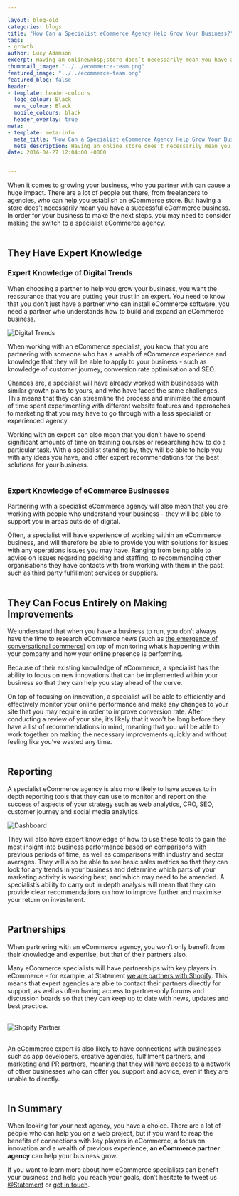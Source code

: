 ```yaml
--- 

layout: blog-old
categories: blogs
title: "How Can a Specialist eCommerce Agency Help Grow Your Business?"
tags:
- growth
author: Lucy Adamson
excerpt: Having an online&nbsp;store does’t necessarily mean you have a successful eCommerce business. In order for your business to make the next steps, you may need to consider making the switch to a specialist eCommerce agency.
thumbnail_image: "../../ecommerce-team.png"
featured_image: "../../ecommerce-team.png"
featured_blog: false
header:
- template: header-colours
  logo_colour: Black
  menu_colour: Black
  mobile_colours: black
  header_overlay: true
meta:
- template: meta-info
  meta_title: "How Can a Specialist eCommerce Agency Help Grow Your Business?"
  meta_description: Having an online store does’t necessarily mean you have a successful eCommerce business. In order for your business to make the next steps, you may need to consider making the switch to a specialist eCommerce agency.
date: 2016-04-27 12:04:00 +0000


--- 
```

When it comes to growing your business, who you partner with can cause a huge impact. There are a lot of people out there, from freelancers to agencies, who can help you establish an eCommerce store. But having a store does’t necessarily mean you have a successful eCommerce business. In order for your business to make the next steps, you may need to consider making the switch to a specialist eCommerce agency.  
 

They Have Expert Knowledge
--------------------------

### Expert Knowledge of Digital Trends

When choosing a partner to help you grow your business, you want the reassurance that you are putting your trust in an expert. You need to know that you don’t just have a partner who can install eCommerce software, you need a partner who understands how to build and expand an eCommerce business.

![Digital Trends](../../digital-trends.png)

When working with an eCommerce specialist, you know that you are partnering with someone who has a wealth of eCommerce experience and knowledge that they will be able to apply to your business - such as knowledge of customer journey, conversion rate optimisation and SEO.

Chances are, a specialist will have already worked with businesses with similar growth plans to yours, and who have faced the same challenges. This means that they can streamline the process and minimise the amount of time spent experimenting with different website features and approaches to marketing that you may have to go through with a less specialist or experienced agency.

Working with an expert can also mean that you don’t have to spend significant amounts of time on training courses or researching how to do a particular task. With a specialist standing by, they will be able to help you with any ideas you have, and offer expert recommendations for the best solutions for your business.  
 

### Expert Knowledge of eCommerce Businesses

Partnering with a specialist eCommerce agency will also mean that you are working with people who understand your business - they will be able to support you in areas outside of digital.

Often, a specialist will have experience of working within an eCommerce business, and will therefore be able to provide you with solutions for issues with any operations issues you may have. Ranging from being able to advise on issues regarding packing and staffing, to recommending other organisations they have contacts with from working with them in the past, such as third party fulfillment services or suppliers.  
 

They Can Focus Entirely on Making Improvements
----------------------------------------------

We understand that when you have a business to run, you don’t always have the time to research eCommerce news (such as [the emergence of conversational commerce](https://www.shopify.co.uk/blog/113660229-how-conversational-commerce-is-forever-changing-the-way-we-shop)) on top of monitoring what’s happening within your company and how your online presence is performing.

Because of their existing knowledge of eCommerce, a specialist has the ability to focus on new innovations that can be implemented within your business so that they can help you stay ahead of the curve.

On top of focusing on innovation, a specialist will be able to efficiently and effectively monitor your online performance and make any changes to your site that you may require in order to improve conversion rate. After conducting a review of your site, it’s likely that it won’t be long before they have a list of recommendations in mind, meaning that you will be able to work together on making the necessary improvements quickly and without feeling like you’ve wasted any time.   
 

Reporting
---------

A specialist eCommerce agency is also more likely to have access to in depth reporting tools that they can use to monitor and report on the success of aspects of your strategy such as web analytics, CRO, SEO, customer journey and social media analytics.

![Dashboard](../../reporting.png)

They will also have expert knowledge of how to use these tools to gain the most insight into business performance based on comparisons with previous periods of time, as well as comparisons with industry and sector averages. They will also be able to see basic sales metrics so that they can look for any trends in your business and determine which parts of your marketing activity is working best, and which may need to be amended. A specialist’s ability to carry out in depth analysis will mean that they can provide clear recommendations on how to improve further and maximise your return on investment.  
 

Partnerships
------------

When partnering with an eCommerce agency, you won’t only benefit from their knowledge and expertise, but that of their partners also.

Many eCommerce specialists will have partnerships with key players in eCommerce - for example, at Statement [we are partners with Shopify](https://experts.shopify.com/statement). This means that expert agencies are able to contact their partners directly for support, as well as often having access to partner-only forums and discussion boards so that they can keep up to date with news, updates and best practice.  
 

![Shopify Partner](../../shopify-partner.png)

   
An eCommerce expert is also likely to have connections with businesses such as app developers, creative agencies, fulfilment partners, and marketing and PR partners, meaning that they will have access to a network of other businesses who can offer you support and advice, even if they are unable to directly.  
 

In Summary
----------

When looking for your next agency, you have a choice. There are a lot of people who can help you on a web project, but if you want to reap the benefits of connections with key players in eCommerce, a focus on innovation and a wealth of previous experience, **an eCommerce partner agency** can help your business grow.

If you want to learn more about how eCommerce specialists can benefit your business and help you reach your goals, don’t hesitate to tweet us [@Statement](https://twitter.com/statement) or [get in touch](https://www.statementagency.com/contact-us).